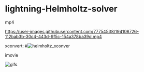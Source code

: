 # lightning-Helmholtz-solver
 



mp4

https://user-images.githubusercontent.com/77754538/194108726-112bab3b-30c4-443d-9f5c-154a378ba39d.mp4









xconvert:
#![helmholtz_xconver](https://user-images.githubusercontent.com/77754538/194111697-c04455ae-97aa-47af-a9c1-5bdd812831d5.gif)


imovie

![gifs](https://user-images.githubusercontent.com/77754538/194127459-392f87c9-869b-4f98-83ab-e83376d31133.gif)
